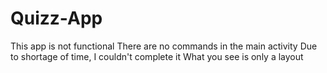 # Quizz-App
This app is not functional
There are no commands in the main activity
Due to shortage of time, I couldn't complete it
What you see is only a layout
